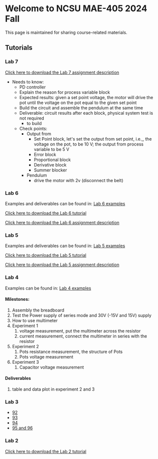 # Welcome to NCSU MAE-405 2024 Fall
This page is maintained for sharing course-related materials.

## Tutorials

### Lab 7
[Click here to download the Lab 7 assignment description](Experiment%206—Building%20the%20PD%20Controller%20-%20Content.pdf)
- Needs to know:
  - PD controller
  - Explain the reason for process variable block
  - Expected results: given a set point voltage, the motor will drive the pot until the voltage on the pot equal to the given set point
  - Build the circuit and assemble the pendulum at the same time
  - Deliverable: circuit results after each block, physical system test is not required
    - to build 
  - Check points:
    - Output from
      - Set Point block, let's set the output from set point, i.e.,, the voltage on the pot, to be 10 V; the output from process variable to be 5 V
      - Error block
      - Proportional block
      - Derivative block
      - Summer blocker
    - Pendulum
      - drive the motor with 2v (disconnect the belt)

### Lab 6

Examples and deliverables can be found in: [Lab 6 examples](./Lab6/Lab6_Examples.pdf)

[Click here to download the Lab 6 tutorial](MAE405-Lab6.pdf)

[Click here to download the Lab 6 assignment description](Experiment%205—Performing%20Rate%20and%20Area%20Operations%20-%20Content.pdf)

### Lab 5

Examples and deliverables can be found in: [Lab 5 examples](./Lab5/Lab5_Examples.pdf)

[Click here to download the Lab 5 tutorial](MAE405-Lab5.pdf)

[Click here to download the Lab 5 assignment description](Experiment%204—Performing%20Algebraic%20Operations%20-%20Content.pdf)

### Lab 4

Examples can be found in: [Lab 4 examples](./Lab4/Examples.pdf)

#### Milestones:
1. Assembly the breadboard
2. Test the Power supply of series mode and 30V (-15V and 15V) supply
3. How to use multimeter
4. Experiment 1
      1. voltage measurement, put the multimeter across the resistor
      2. current measurement, connect the multimeter in series with the resistor
5. Experiment 2
      1. Pots resistance measurement, the structure of Pots
      2. Pots voltage measurement
6. Experiment 3
      1. Capacitor voltage measurement

#### Deliverables
1. table and data plot in experiment 2 and 3

### Lab 3 
- [92](92.pdf)
- [93](93.pdf)
- [94](94.pdf)
- [95 and 96](95%20and%2096.pdf)

### Lab 2
[Click here to download the Lab 2 tutorial](Lab2%20Tutorial%20-%20Xinlei.pdf)
